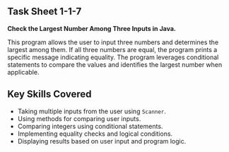 ## Task Sheet 1-1-7  
**Check the Largest Number Among Three Inputs in Java.**

This program allows the user to input three numbers and determines the largest among them. If all three numbers are equal, the program prints a specific message indicating equality. The program leverages conditional statements to compare the values and identifies the largest number when applicable.

## Key Skills Covered
- Taking multiple inputs from the user using `Scanner`.
- Using methods for comparing user inputs.
- Comparing integers using conditional statements.
- Implementing equality checks and logical conditions.
- Displaying results based on user input and program logic.